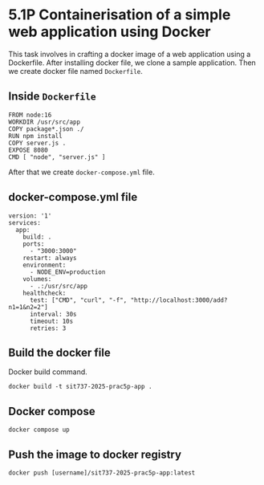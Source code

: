 # 5.1P Containerisation of a simple web application using Docker
This task involves in crafting a docker image of a web application using a Dockerfile.
After installing docker file, we clone a sample application.
Then we create docker file named `Dockerfile`.
## Inside `Dockerfile`
```
FROM node:16
WORKDIR /usr/src/app
COPY package*.json ./
RUN npm install
COPY server.js .
EXPOSE 8080
CMD [ "node", "server.js" ]
```
After that we create `docker-compose.yml` file.
## docker-compose.yml file
```
version: '1'
services:
  app:
    build: .
    ports:
      - "3000:3000"
    restart: always
    environment:
      - NODE_ENV=production
    volumes:
      - .:/usr/src/app
    healthcheck:
      test: ["CMD", "curl", "-f", "http://localhost:3000/add?n1=1&n2=2"]
      interval: 30s
      timeout: 10s
      retries: 3
```
## Build the docker file
Docker build command.
```
docker build -t sit737-2025-prac5p-app .
```

## Docker compose
```
docker compose up
```

## Push the image to docker registry
```
docker push [username]/sit737-2025-prac5p-app:latest
```
